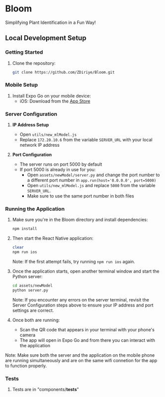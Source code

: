 # Bloom
Simplifying Plant Identification in a Fun Way!

## Local Development Setup

### Getting Started

1. Clone the repository:
   ```bash
   git clone https://github.com/ZDiriye/Bloom.git
   ```

### Mobile Setup

1. Install Expo Go on your mobile device:
   - iOS: Download from the [App Store](https://apps.apple.com/app/expo-go/id982107779)

### Server Configuration

1. **IP Address Setup**
   - Open `utils/new_mlModel.js`
   - Replace `172.20.10.6` from the variable `SERVER_URL` with your local network IP address
   
2. **Port Configuration**
   - The server runs on port 5000 by default
   - If port 5000 is already in use for you:
     - Open `assets/newModel/server.py` and change the port number to a different port number in `app.run(host='0.0.0.0', port=5000)`
     - Open `utils/new_mlModel.js` and replace `5000` from the variable `SERVER_URL`.
     - Make sure to use the same port number in both files

### Running the Application

1. Make sure you're in the Bloom directory and install dependencies:
   ```bash
   npm install
   ```

2. Then start the React Native application:
   ```bash
   clear
   npm run ios
   ```
   Note: If the first attempt fails, try running `npm run ios` again.

3. Once the application starts, open another terminal window and start the Python server:
   ```bash
   cd assets/newModel
   python server.py
   ```
   Note: If you encounter any errors on the server terminal, revisit the Server Configuration steps above to ensure your IP address and port settings are correct.

4. Once both are running:
   - Scan the QR code that appears in your terminal with your phone's camera
   - The app will open in Expo Go and from there you can interact with the application

Note: Make sure both the server and the application on the mobile phone are running simultaneously and are on the same wifi connetion for the app to function properly.

### Tests

1. Tests are in "components/__tests__"
